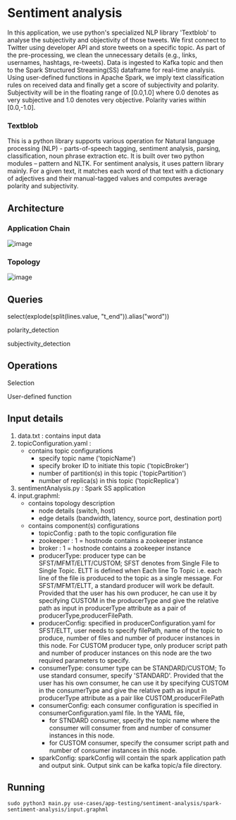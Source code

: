 # Sentiment analysis

In this application, we use python's specialized NLP library 'Textblob' to analyse the subjectivity and objectivity of those tweets. We first connect to Twitter using developer API and store tweets on a specific topic. As part of the pre-processing, we clean the unnecessary details (e.g., links, usernames, hashtags, re-tweets). Data is ingested to Kafka topic and then to the Spark Structured Streaming(SS) dataframe for real-time analysis. Using user-defined functions in Apache Spark, we imply text classification rules on received data and finally get a score of subjectivity and polarity. Subjectivity will be in the floating range of [0.0,1.0] where 0.0 denotes as very subjective and 1.0 denotes very objective. Polarity varies within [0.0,-1.0]. 

### Textblob
This is a python library supports various operation for Natural language processing (NLP) - parts-of-speech tagging, sentiment analysis, parsing, classification, noun phrase extraction etc. It is built over two python modules – pattern and NLTK. For sentiment analysis, it uses pattern library mainly. For a given text, it matches each word of that text with a dictionary of adjectives and their manual-tagged values and computes average polarity and subjectivity. 

## Architecture

### Application Chain
![image](https://user-images.githubusercontent.com/6629591/179554976-efa59ad7-baa8-44ca-b9cf-560db7c48ade.png)

### Topology
![image](https://user-images.githubusercontent.com/6629591/179555037-35379a7e-6e4e-46dc-a5ae-7f7865e898e0.png)



## Queries  
  
  select(explode(split(lines.value, "t_end")).alias("word"))
  
  polarity_detection
  
  subjectivity_detection
  
## Operations
  
  Selection
  
  User-defined function
  
## Input details
1. data.txt : contains input data
2. topicConfiguration.yaml :
   - contains topic configurations
     - specify topic name ('topicName')
     - specify broker ID to initiate this topic ('topicBroker')
     - number of partition(s) in this topic ('topicPartition')
     - number of replica(s) in this topic ('topicReplica')
3. sentimentAnalysis.py : Spark SS application
4. input.graphml:
   - contains topology description
     - node details (switch, host)
     - edge details (bandwidth, latency, source port, destination port)
   - contains component(s) configurations 
     - topicConfig : path to the topic configuration file
     - zookeeper : 1 = hostnode contains a zookeeper instance
     - broker : 1 = hostnode contains a zookeeper instance
     - producerType: producer type can be SFST/MFMT/ELTT/CUSTOM; SFST denotes from Single File to Single Topic. ELTT is defined when Each line To Topic i.e. each line of the file is produced to the topic as a single message. For SFST/MFMT/ELTT, a standard producer will work be default.
     Provided that the user has his own producer, he can use it by specifying CUSTOM in the producerType and give the relative path as input in producerType attribute as a pair of producerType,producerFilePath.
     - producerConfig: specified in producerConfiguration.yaml
          for SFST/ELTT, user needs to specify filePath, name of the topic to produce, number of files and number of producer instances in this node. For CUSTOM producer type, only producer script path and number of producer instances on this node are the two required parameters to specify.
     - consumerType: consumer type can be STANDARD/CUSTOM; To use standard consumer, specify 'STANDARD'. Provided that the user has his own consumer, he can use it by specifying CUSTOM in the consumerType and give the relative path as input in producerType attribute as a pair like CUSTOM,producerFilePath
     - consumerConfig: each consumer configuration is specified in consumerConfiguration.yaml file. In the YAML file, 
         - for STNDARD consumer, specify the topic name where the consumer will consumer from and number of consumer instances in this node.
         - for CUSTOM consumer, specify the consumer script path and number of consumer instances in this node.
     - sparkConfig: sparkConfig will contain the spark application path and output sink. Output sink can be kafka topic/a file directory.
     
## Running
   
 ```sudo python3 main.py use-cases/app-testing/sentiment-analysis/spark-sentiment-analysis/input.graphml```
